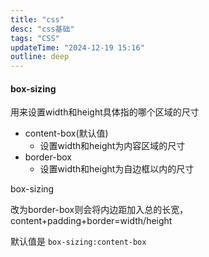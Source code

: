 ```yaml
---
title: "css"
desc: "css基础"
tags: "CSS"
updateTime: "2024-12-19 15:16"
outline: deep
---
```

#### box-sizing

用来设置width和height具体指的哪个区域的尺寸

- content-box(默认值)
  - 设置width和height为内容区域的尺寸
- border-box
  - 设置width和height为自边框以内的尺寸

box-sizing

改为border-box则会将内边距加入总的长宽，content+padding+border=width/height

默认值是 `box-sizing:content-box`
